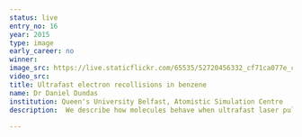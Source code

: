 ```yaml
---
status: live
entry_no: 16
year: 2015
type: image 
early_career: no 
winner: 
image_src: https://live.staticflickr.com/65535/52720456332_cf71ca077e_c_d.jpg
video_src: 
title: Ultrafast electron recollisions in benzene
name: Dr Daniel Dundas
institution: Queen's University Belfast, Atomistic Simulation Centre
description:  We describe how molecules behave when ultrafast laser pulses illuminate them. In this case the laser light is so strong  that it breaks the molecule apart. We are particularly interested in understanding if the laser can be used to control how  the molecule breaks apart, acting like a molecular scissors. The calculations we perform on ARCHER are very demanding. We  describe how the molecule breaks apart using quantum mechanics and this means that even the smallest calculation uses around 1000  cores for over 12 hours. In the image we see how the electrons in the benzene molecule are blown off when the laser light hits  them. Since we use quantum mechanics, the electrons behave like waves and we see these waves sloshing back and forth across the  molecule as the laser drives them.
  
---
```

